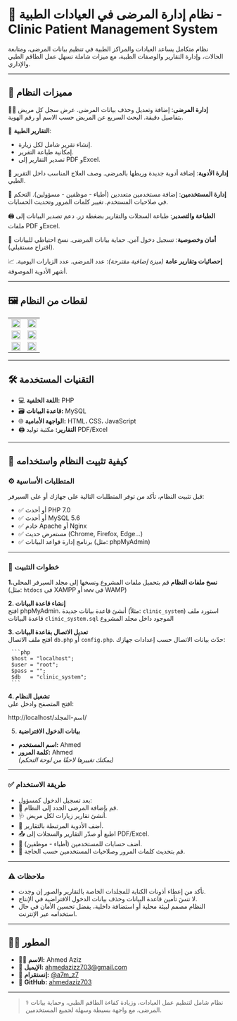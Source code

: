 # 🏥 نظام إدارة المرضى في العيادات الطبية - Clinic Patient Management System

نظام متكامل يساعد العيادات والمراكز الطبية في تنظيم بيانات المرضى، ومتابعة الحالات، وإدارة التقارير والوصفات الطبية، مع ميزات شاملة تسهل عمل الطاقم الطبي والإداري.

---

## 🔗 مميزات النظام

 🧑‍⚕️ **إدارة المرضى**:
   إضافة وتعديل وحذف بيانات المرضى.
   عرض سجل كل مريض بتفاصيل دقيقة.
   البحث السريع عن المريض حسب الاسم أو رقم الهوية.

 📄 **التقارير الطبية**:
  - إنشاء تقرير شامل لكل زيارة.
  - إمكانية طباعة التقرير.
  - تصدير التقارير إلى PDF وExcel.

 💊 **إدارة الأدوية**:
   إضافة أدوية جديدة وربطها بالمرضى.
   وصف العلاج المناسب داخل التقرير الطبي.

 👥 **إدارة المستخدمين**:
   إضافة مستخدمين متعددين (أطباء - موظفين - مسؤولين).
   التحكم في صلاحيات المستخدم.
   تغيير كلمات المرور وتحديث الحسابات.

 🖨️ **الطباعة والتصدير**:
   طباعة السجلات والتقارير بضغطة زر.
   دعم تصدير البيانات إلى ملفات PDF وExcel.

 🔐 **أمان وخصوصية**:
   تسجيل دخول آمن.
   حماية بيانات المرضى.
   نسخ احتياطي للبيانات (اقتراح مستقبلي).

 📈 **إحصائيات وتقارير عامة** *(ميزة إضافية مقترحة)*:
   عدد المرضى.
   عدد الزيارات اليومية.
   أشهر الأدوية الموصوفة.

---

## 🖼️ لقطات من النظام

<div align="center">
  <table>
    <tr>
      <td><img src="https://i.postimg.cc/59R3KSnW/image.png" width="100%"/></td>
      <td><img src="https://i.postimg.cc/2S476RmC/image.png" width="100%"/></td>
    </tr>
    <tr>
      <td><img src="https://i.postimg.cc/7LwMJsY0/image.png" width="100%"/></td>
      <td><img src="https://i.postimg.cc/K8N0ZknZ/image.png" width="100%"/></td>
    </tr>
    <tr>
      <td><img src="https://i.postimg.cc/3wxnW8B2/image.png" width="100%"/></td>
      <td><img src="https://i.postimg.cc/K8F9Sr3q/image.png" width="100%"/></td>
    </tr>
  </table>
</div>

---

## 🛠️ التقنيات المستخدمة

- 💻 **اللغة الخلفية:** PHP
- 🗃️ **قاعدة البيانات:** MySQL
- 🌐 **الواجهة الأمامية:** HTML، CSS، JavaScript
- 🖨️ **التقارير:** مكتبة توليد PDF/Excel

---

## 🧩 كيفية تثبيت النظام واستخدامه

### ⚙️ المتطلبات الأساسية

قبل تثبيت النظام، تأكد من توفر المتطلبات التالية على جهازك أو على السيرفر:

- ✅ أو أحدث PHP 7.0 
- ✅ أو أحدث MySQL 5.6 
- ✅ خادم Apache أو Nginx
- ✅ مستعرض حديث (Chrome, Firefox, Edge...)
- ✅ برنامج إدارة قواعد البيانات (مثل: phpMyAdmin)

---

### 📝 خطوات التثبيت

**1.نسخ ملفات النظام** 
   قم بتحميل ملفات المشروع ونسخها إلى مجلد السيرفر المحلي (مثل: `htdocs` في XAMPP أو `www` في WAMP)

**2. إنشاء قاعدة البيانات**  
    افتح phpMyAdmin.
    أنشئ قاعدة بيانات جديدة (مثلاً: `clinic_system`)
    استورد ملف قاعدة البيانات `clinic_system.sql` الموجود داخل مجلد المشروع

**3. تعديل الاتصال بقاعدة البيانات**  
    افتح ملف الاتصال `db.php` أو `config.php`.
    حدّث بيانات الاتصال حسب إعدادات جهازك:

     ```php
     $host = "localhost";
     $user = "root";
     $pass = "";
     $db   = "clinic_system";
     ```

**4. تشغيل النظام**  
   افتح المتصفح وادخل على:

http://localhost/اسم-المجلد/

5. **بيانات الدخول الافتراضية**  
- **اسم المستخدم:** Ahmed  
- **كلمة المرور:** Ahmed  
*(يمكنك تغييرها لاحقًا من لوحة التحكم)*

---

### ✅ طريقة الاستخدام

- بعد تسجيل الدخول كمسؤول:
- 📁 قم بإضافة المرضى الجدد إلى النظام.
- 🩺 أنشئ تقارير زيارات لكل مريض.
- 💊 أضف الأدوية المرتبطة بالتقارير.
- 📤 اطبع أو صدّر التقارير والسجلات إلى PDF/Excel.
- 👥 أضف حسابات للمستخدمين (أطباء - موظفين).
- 🔑 قم بتحديث كلمات المرور وصلاحيات المستخدمين حسب الحاجة.

---

### ⚠️ ملاحظات

- تأكد من إعطاء أذونات الكتابة للمجلدات الخاصة بالتقارير والصور إن وجدت.
- لا تنسَ تأمين قاعدة البيانات وحذف بيانات الدخول الافتراضية في الإنتاج.
- النظام مصمم لبيئة محلية أو استضافة داخلية، يفضل تحسين الأمان في حال استخدامه عبر الإنترنت.

---

## 👨‍💻 المطور

- 🧑‍💻 **الاسم:** Ahmed Aziz  
- 📧 **الإيميل:** ahmedazizz703@gmail.com  
- 📸 **إنستقرام:** [@a7m_z7](https://instagram.com/a7m_z7)  
- 🐙 **GitHub:** [ahmedaziz703](https://github.com/ahmedaziz703)

---

> ⚕️ نظام شامل لتنظيم عمل العيادات، وزيادة كفاءة الطاقم الطبي، وحماية بيانات المرضى، مع واجهة بسيطة وسهلة لجميع المستخدمين.
